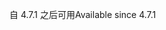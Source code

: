 <span data-ttu-id="14d8a-101">自 4.7.1 之后可用</span><span class="sxs-lookup"><span data-stu-id="14d8a-101">Available since 4.7.1</span></span>